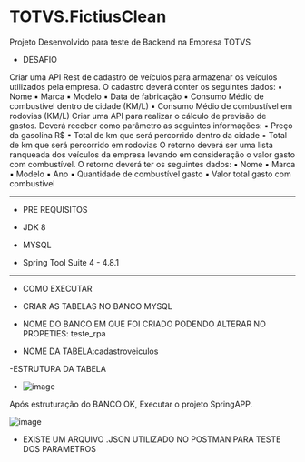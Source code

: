# TOTVS.FictiusClean
Projeto Desenvolvido para teste de Backend na Empresa TOTVS

- DESAFIO

Criar uma API Rest de cadastro de veículos para armazenar os veículos utilizados pela
empresa. O cadastro deverá conter os seguintes dados:
▪ Nome
▪ Marca
▪ Modelo
▪ Data de fabricação
▪ Consumo Médio de combustível dentro de cidade (KM/L)
▪ Consumo Médio de combustível em rodovias (KM/L)
Criar uma API para realizar o cálculo de previsão de gastos.
Deverá receber como parâmetro as seguintes informações:
▪ Preço da gasolina R$
▪ Total de km que será percorrido dentro da cidade
▪ Total de km que será percorrido em rodovias
O retorno deverá ser uma lista ranqueada dos veículos da empresa levando em
consideração o valor gasto com combustível.
O retorno deverá ter os seguintes dados:
▪ Nome
▪ Marca
▪ Modelo
▪ Ano
▪ Quantidade de combustível gasto
▪ Valor total gasto com combustível


-----------------------------------------------------------------------


- PRE REQUISITOS 

- JDK 8
- MYSQL
- Spring Tool Suite 4 -  4.8.1

--------------------------------------------------------------------------

- COMO EXECUTAR

- CRIAR AS TABELAS NO BANCO MYSQL 


- NOME DO BANCO EM QUE FOI CRIADO PODENDO ALTERAR NO PROPETIES: teste_rpa


- NOME DA TABELA:cadastroveiculos


-ESTRUTURA DA TABELA
- ![image](https://user-images.githubusercontent.com/51979696/171484529-c0b911b7-194e-499e-8fe1-b639db910657.png)




Após estruturação do BANCO OK, Executar o projeto SpringAPP.


![image](https://user-images.githubusercontent.com/51979696/171486876-a7328925-e411-4cd1-9e76-f25ace64fb29.png)


- EXISTE UM ARQUIVO .JSON UTILIZADO NO POSTMAN PARA TESTE DOS PARAMETROS
